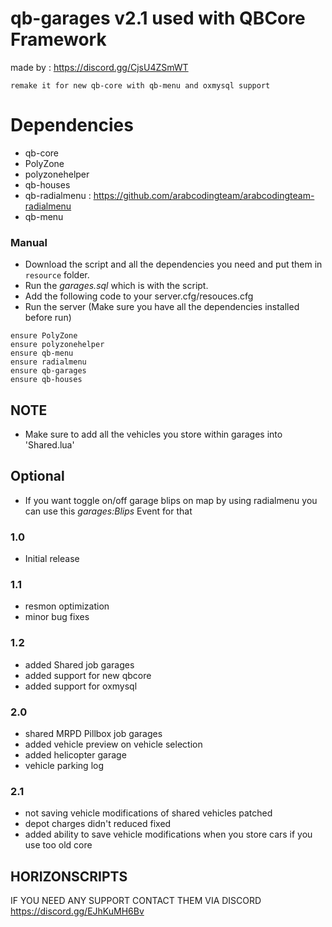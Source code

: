 # qb-garages v2.1 used with QBCore Framework
made by : https://discord.gg/CjsU4ZSmWT

```
remake it for new qb-core with qb-menu and oxmysql support

```


# Dependencies
* qb-core
* PolyZone
* polyzonehelper
* qb-houses
* qb-radialmenu : https://github.com/arabcodingteam/arabcodingteam-radialmenu
* qb-menu

### Manual
- Download the script and all the dependencies you need and put them in `resource` folder.
- Run the *garages.sql* which is with the script.
- Add the following code to your server.cfg/resouces.cfg
- Run the server (Make sure you have all the dependencies installed before run)
```
ensure PolyZone
ensure polyzonehelper
ensure qb-menu
ensure radialmenu
ensure qb-garages
ensure qb-houses
```

## NOTE
* Make sure to add all the vehicles you store within garages into 'Shared.lua'

## Optional
* If you want toggle on/off garage blips on map by using radialmenu you can use this *garages:Blips* Event for that

### 1.0
* Initial release

### 1.1
* resmon optimization
* minor bug fixes

### 1.2
* added Shared job garages
* added support for new qbcore
* added support for oxmysql

### 2.0
* shared MRPD Pillbox job garages
* added vehicle preview on vehicle selection
* added helicopter garage
* vehicle parking log

### 2.1
* not saving vehicle modifications of shared vehicles patched
* depot charges didn't reduced fixed
* added ability to save vehicle modifications when you store cars if you use too old core

## HORIZONSCRIPTS ##
IF YOU NEED ANY SUPPORT CONTACT THEM VIA DISCORD https://discord.gg/EJhKuMH6Bv
